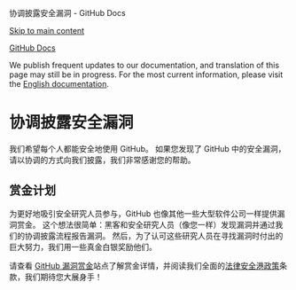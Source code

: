 协调披露安全漏洞 - GitHub Docs

[Skip to main content](#main-content)

[](/cn)[GitHub Docs](/cn)

We publish frequent updates to our documentation, and translation of this page may still be in progress. For the most current information, please visit the [English documentation](/en).

协调披露安全漏洞
==========

我们希望每个人都能安全地使用 GitHub。 如果您发现了 GitHub 中的安全漏洞，请以协调的方式向我们披露，我们非常感谢您的帮助。

[](#bounty-program)赏金计划
----------

为更好地吸引安全研究人员参与，GitHub 也像其他一些大型软件公司一样提供漏洞赏金。 这个想法很简单：黑客和安全研究人员（像您一样）发现漏洞并通过我们的协调披露流程报告漏洞。 然后，为了认可这些研究人员在寻找漏洞时付出的巨大努力，我们用一些真金白银奖励他们。

请查看 [GitHub 漏洞赏金](https://bounty.github.com)站点了解赏金详情，并阅读我们全面的[法律安全港政策](/cn/articles/github-bug-bounty-program-legal-safe-harbor)条款，我们期待您大展身手！
